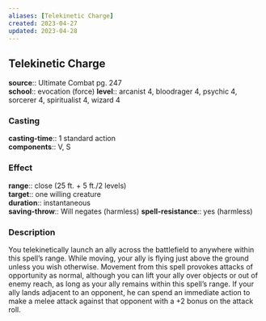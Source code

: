 ```yaml
---
aliases: [Telekinetic Charge]
created: 2023-04-27
updated: 2023-04-28
---
```


## Telekinetic Charge

**source**:: Ultimate Combat pg. 247  
**school**:: evocation (force)
**level**:: arcanist 4, bloodrager 4, psychic 4, sorcerer 4, spiritualist 4, wizard 4

### Casting

**casting-time**:: 1 standard action  
**components**:: V, S

### Effect

**range**:: close (25 ft. + 5 ft./2 levels)  
**target**:: one willing creature  
**duration**:: instantaneous  
**saving-throw**:: Will negates (harmless)
**spell-resistance**:: yes (harmless)

### Description

You telekinetically launch an ally across the battlefield to anywhere within this spell’s range. While moving, your ally is flying just above the ground unless you wish otherwise. Movement from this spell provokes attacks of opportunity as normal, although you can lift your ally over objects or out of enemy reach, as long as your ally remains within this spell’s range. If your ally lands adjacent to an opponent, he can spend an immediate action to make a melee attack against that opponent with a +2 bonus on the attack roll.
